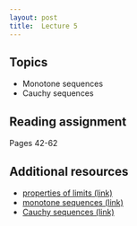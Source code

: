```yaml
---
layout: post
title:  Lecture 5
---
```


## Topics

* Monotone sequences
* Cauchy sequences

## Reading assignment

Pages 42-62

## Additional resources

* <a target="_parent" href="https://wcasper.github.io/math350fall2023/topics/005-properties-of-limits.html">properties of limits (link)</a>
* <a target="_parent" href="https://wcasper.github.io/math350fall2023/topics/006-monotone-sequences.html">monotone sequences (link)</a>
* <a target="_parent" href="https://wcasper.github.io/math350fall2023/topics/007-cauchy-sequences.html">Cauchy sequences (link)</a>


